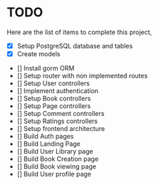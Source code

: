 # TODO

Here are the list of items to complete this project,

- [X] Setup PostgreSQL database and tables
- [X] Create models
- [] Install gorm ORM
- [] Setup router with non implemented routes
- [] Setup User controllers
- [] Implement authentication
- [] Setup Book controllers
- [] Setup Page controllers
- [] Setup Comment controllers
- [] Setup Ratings controllers
- [] Setup frontend architecture
- [] Build Auth pages
- [] Build Landing Page
- [] Build User Library page
- [] Build Book Creation page
- [] Build Book viewing page
- [] Build User profile page
